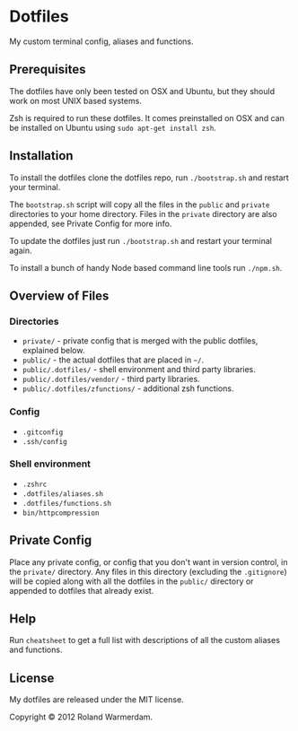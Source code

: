 Dotfiles
========

My custom terminal config, aliases and functions.


Prerequisites
-------------

The dotfiles have only been tested on OSX and Ubuntu, but they should work on most UNIX based systems.

Zsh is required to run these dotfiles. It comes preinstalled on OSX and can be installed on Ubuntu using `sudo apt-get install zsh`.


Installation
------------

To install the dotfiles clone the dotfiles repo, run `./bootstrap.sh` and restart your terminal.

The `bootstrap.sh` script will copy all the files in the `public` and `private` directories to your home directory. Files in the `private` directory are also appended, see Private Config for more info.

To update the dotfiles just run `./bootstrap.sh` and restart your terminal again.

To install a bunch of handy Node based command line tools run `./npm.sh`.


Overview of Files
-----------------

### Directories
* `private/` - private config that is merged with the public dotfiles, explained below.
* `public/` - the actual dotfiles that are placed in `~/`.
* `public/.dotfiles/` - shell environment and third party libraries.
* `public/.dotfiles/vendor/` - third party libraries.
* `public/.dotfiles/zfunctions/` - additional zsh functions.

###  Config
* `.gitconfig`
* `.ssh/config`

### Shell environment
* `.zshrc`
* `.dotfiles/aliases.sh`
* `.dotfiles/functions.sh`
* `bin/httpcompression`


Private Config
--------------

Place any private config, or config that you don't want in version control, in the `private/` directory. Any files in this directory (excluding the `.gitignore`) will be copied along with all the dotfiles in the `public/` directory or appended to dotfiles that already exist.


Help
----

Run `cheatsheet` to get a full list with descriptions of all the custom aliases and functions.


License
-------

My dotfiles are released under the MIT license.

Copyright © 2012 Roland Warmerdam.
